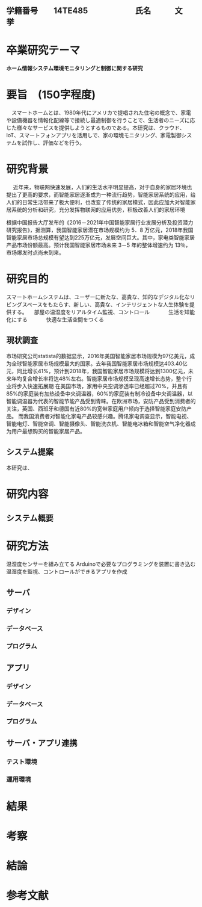 ## 学籍番号　　14TE485　　　　　　氏名　　　文　挙

# 卒業研究テーマ　　
#### ホーム情報システム環境モニタリングと制御に関する研究


# 要旨　(150字程度)
　スマートホームとは、1980年代にアメリカで提唱された住宅の概念で、家電や設備機器を情報化配線等で接続し最適制御を行うことで、生活者のニーズに応じた様々なサービスを提供しようとするものである。本研究は、クラウド、IoT、スマートフォンアプリを活用しで、家の環境モニタリング、家電製御システムを試作し、評価などを行う。
# 研究背景
　 近年来，物联网快速发展，人们的生活水平明显提高，对于自身的家居环境也提出了更高的要求，而智能家居逐渐成为一种流行趋势，智能家居系统的应用，给人们的日常生活带来了极大便利，也改变了传统的家居模式，因此应加大对智能家居系统的分析和研究，充分发挥物联网的应用优势，积极改善人们的家居环境
  
  根据中国报告大厅发布的《2016－2021年中国智能家居行业发展分析及投资潜力研究报告》，据测算，我国智能家居潜在市场规模约为 5．8 万亿元，2018年我国智能家居市场总规模有望达到225万亿元，发展空间巨大。其中，家电类智能家居产品市场份额最高。预计我国智能家居市场未来 3－5 年的整体增速约为 13％，市场爆发时点尚未到来。

# 研究目的
スマートホームシステムは、ユーザーに新たな、高貴な、知的なデジタル化なリビングスペースをもたらす、新しい、高貴な、インテリジェントな人生体験を提供する。
　部屋の温湿度をリアルタイム監視、コントロール
　　
　生活を知能化にする
　　
　快適な生活空間をつくる

## 現状調査
 市场研究公司statista的数据显示，2016年美国智能家居市场规模为97亿美元，成为全球智能家居市场规模最大的国家。去年我国智能家居市场规模达403.40亿元，同比增长41%，预计到2018年，我国智能家居市场规模将达到1300亿元，未来年均复合增长率将达48%左右。智能家居市场规模呈现高速增长态势，整个行业将步入快速拓展期
 在美国市场，家用中央空调渗透率已经超过70%，并且有85%的家庭装有加热设备中央调温器，60%的家庭装有制冷设备中央调温器，以智能调温器为代表的智能节能产品受到青睐。在欧洲市场，安防产品受到消费者的关注，英国、西班牙和德国有近80%的宽带家庭用户倾向于选择智能家庭安防产品。      而我国消费者对智能化家电产品较感兴趣。腾讯家电调查显示，智能电视、智能电灯、智能空调、智能摄像头、智能洗衣机、智能电冰箱和智能空气净化器成为用户最想购买的智能家居产品。
　　

## システム提案
 本研究は、

# 研究内容

## システム概要

# 研究方法
温湿度センサーを組み立てる
Arduinoで必要なプログラミングを装置に書き込む
温湿度を監視、コントロールができるアプリを作成


## サーバ


### デザイン

### データベース

### プログラム

## アプリ


### デザイン

### データベース

### プログラム

## サーバ・アプリ連携

### テスト環境

### 運用環境

# 結果


# 考察


# 結論


# 参考文献
